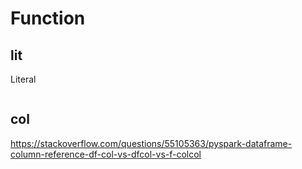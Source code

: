 # Function

## lit
Literal
```py
```

## col
https://stackoverflow.com/questions/55105363/pyspark-dataframe-column-reference-df-col-vs-dfcol-vs-f-colcol
